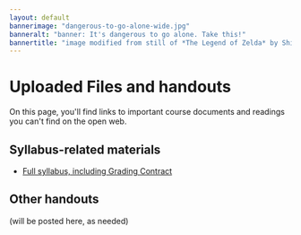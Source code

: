 ```yaml
---
layout: default
bannerimage: "dangerous-to-go-alone-wide.jpg"
banneralt: "banner: It's dangerous to go alone. Take this!"
bannertitle: "image modified from still of *The Legend of Zelda* by Shigeru Miyamoto and Nintendo."
---
```



# Uploaded Files and handouts

On this page, you'll find links to important course documents and readings you can't find on the open web.

## Syllabus-related materials

* [Full syllabus, including Grading Contract]({{site.github.repository_url}}/raw/gh-pages/uploads/miller--syllabus-with-grading-contract--composing-digital-media--{{site.course.slugterm}}.docx)

## Other handouts
(will be posted here, as needed)
